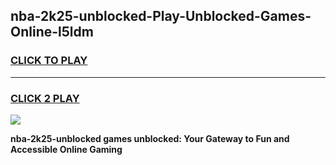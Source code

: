 
## nba-2k25-unblocked-Play-Unblocked-Games-Online-l5ldm
<h3>
<a href="https://premium76.site?title=nba-2k25-unblocked&ref=25A">CLICK TO PLAY</a></h3>
<hr>

<h3>
<a href="https://premium76.site?title=nba-2k25-unblocked&ref=25A">CLICK 2 PLAY</a>
  
</h3>

<a href="https://premium76.site?title=nba-2k25-unblocked&ref=25A"><img src="https://clearcache.store/games.png"></a>


**nba-2k25-unblocked games unblocked: Your Gateway to Fun and Accessible Online Gaming**
